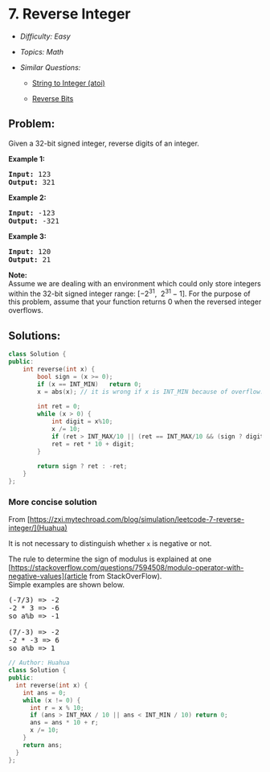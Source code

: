 # 7. Reverse Integer

* *Difficulty: Easy*

* *Topics: Math*

* *Similar Questions:*

  * [String to Integer (atoi)](string-to-integer-atoi.md)

  * [Reverse Bits](reverse-bits.md)

## Problem:

<p>Given a 32-bit signed integer, reverse digits of an integer.</p>

<p><strong>Example 1:</strong></p>

<pre>
<strong>Input:</strong> 123
<strong>Output:</strong> 321
</pre>

<p><strong>Example 2:</strong></p>

<pre>
<strong>Input:</strong> -123
<strong>Output:</strong> -321
</pre>

<p><strong>Example 3:</strong></p>

<pre>
<strong>Input:</strong> 120
<strong>Output:</strong> 21
</pre>

<p><strong>Note:</strong><br />
Assume we are dealing with an environment which could only store integers within the 32-bit signed integer range: [&minus;2<sup>31</sup>,&nbsp; 2<sup>31&nbsp;</sup>&minus; 1]. For the purpose of this problem, assume that your function returns 0 when the reversed integer overflows.</p>

## Solutions:

```c++
class Solution {
public:
    int reverse(int x) {
        bool sign = (x >= 0);
        if (x == INT_MIN)   return 0;
        x = abs(x); // it is wrong if x is INT_MIN because of overflow.
        
        int ret = 0;
        while (x > 0) {
            int digit = x%10;
            x /= 10;
            if (ret > INT_MAX/10 || (ret == INT_MAX/10 && (sign ? digit > INT_MAX%10 : digit > INT_MAX%10 + 1)))    return 0; // the priority of conditional operator is low && abs(INT_MIN) is forbidon!!!
            ret = ret * 10 + digit;
        }
        
        return sign ? ret : -ret;
    }
};
```

### More concise solution

From [https://zxi.mytechroad.com/blog/simulation/leetcode-7-reverse-integer/](Huahua)

It is not necessary to distinguish whether `x` is negative or not. 

The rule to determine the sign of modulus is explained at one [https://stackoverflow.com/questions/7594508/modulo-operator-with-negative-values](article from StackOverFlow).  
Simple examples are shown below. 

<pre>
(-7/3) => -2
-2 * 3 => -6
so a%b => -1

(7/-3) => -2
-2 * -3 => 6
so a%b => 1
</pre>

```c++
// Author: Huahua
class Solution {
public:
  int reverse(int x) {
    int ans = 0;
    while (x != 0) {
      int r = x % 10;
      if (ans > INT_MAX / 10 || ans < INT_MIN / 10) return 0;
      ans = ans * 10 + r;
      x /= 10;
    }
    return ans;
  }
};
```
